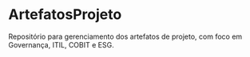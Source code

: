 # ArtefatosProjeto
Repositório para gerenciamento dos artefatos de projeto, com foco em Governança, ITIL, COBIT e ESG.

